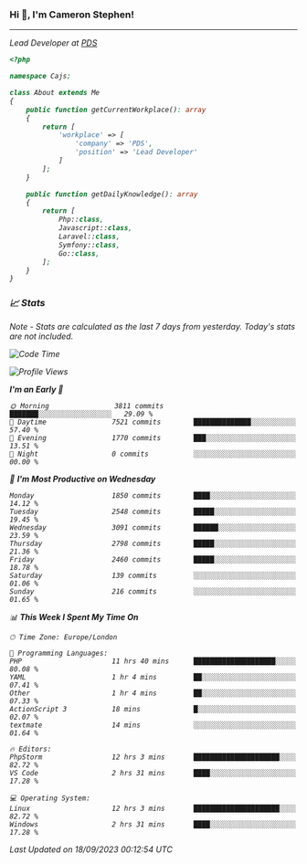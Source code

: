 ### Hi 👋, I'm Cameron Stephen!
<hr>
<p><em>Lead Developer at <a href="https://prindatasolutions.co.uk">PDS</a></p>


```php
<?php

namespace Cajs;

class About extends Me
{
    public function getCurrentWorkplace(): array
    {
        return [
            'workplace' => [
                'company' => 'PDS',
                'position' => 'Lead Developer'
            ]
        ];
    }

    public function getDailyKnowledge(): array
    {
        return [
            Php::class,
            Javascript::class,
            Laravel::class,
            Symfony::class,
            Go::class,
        ];
    }
}
```

### 📈 Stats
<p><em>Note - Stats are calculated as the last 7 days from yesterday. Today's stats are not included.</em></p>


<!--START_SECTION:waka-->
![Code Time](http://img.shields.io/badge/Code%20Time-3%2C529%20hrs%2057%20mins-blue)

![Profile Views](http://img.shields.io/badge/Profile%20Views-0-blue)

**I'm an Early 🐤** 

```text
🌞 Morning                3811 commits        ███████░░░░░░░░░░░░░░░░░░   29.09 % 
🌆 Daytime                7521 commits        ██████████████░░░░░░░░░░░   57.40 % 
🌃 Evening                1770 commits        ███░░░░░░░░░░░░░░░░░░░░░░   13.51 % 
🌙 Night                  0 commits           ░░░░░░░░░░░░░░░░░░░░░░░░░   00.00 % 
```
📅 **I'm Most Productive on Wednesday** 

```text
Monday                   1850 commits        ████░░░░░░░░░░░░░░░░░░░░░   14.12 % 
Tuesday                  2548 commits        █████░░░░░░░░░░░░░░░░░░░░   19.45 % 
Wednesday                3091 commits        ██████░░░░░░░░░░░░░░░░░░░   23.59 % 
Thursday                 2798 commits        █████░░░░░░░░░░░░░░░░░░░░   21.36 % 
Friday                   2460 commits        █████░░░░░░░░░░░░░░░░░░░░   18.78 % 
Saturday                 139 commits         ░░░░░░░░░░░░░░░░░░░░░░░░░   01.06 % 
Sunday                   216 commits         ░░░░░░░░░░░░░░░░░░░░░░░░░   01.65 % 
```


📊 **This Week I Spent My Time On** 

```text
🕑︎ Time Zone: Europe/London

💬 Programming Languages: 
PHP                      11 hrs 40 mins      ████████████████████░░░░░   80.08 % 
YAML                     1 hr 4 mins         ██░░░░░░░░░░░░░░░░░░░░░░░   07.41 % 
Other                    1 hr 4 mins         ██░░░░░░░░░░░░░░░░░░░░░░░   07.33 % 
ActionScript 3           18 mins             █░░░░░░░░░░░░░░░░░░░░░░░░   02.07 % 
textmate                 14 mins             ░░░░░░░░░░░░░░░░░░░░░░░░░   01.64 % 

🔥 Editors: 
PhpStorm                 12 hrs 3 mins       █████████████████████░░░░   82.72 % 
VS Code                  2 hrs 31 mins       ████░░░░░░░░░░░░░░░░░░░░░   17.28 % 

💻 Operating System: 
Linux                    12 hrs 3 mins       █████████████████████░░░░   82.72 % 
Windows                  2 hrs 31 mins       ████░░░░░░░░░░░░░░░░░░░░░   17.28 % 
```


 Last Updated on 18/09/2023 00:12:54 UTC
<!--END_SECTION:waka-->
